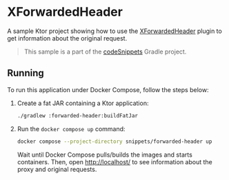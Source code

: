 # XForwardedHeader

A sample Ktor project showing how to use the [XForwardedHeader](https://ktor.io/docs/forward-headers.html) plugin to get information about the original request.
> This sample is a part of the [codeSnippets](../../README.md) Gradle project.

## Running

To run this application under Docker Compose, follow the steps below:
1. Create a fat JAR containing a Ktor application:
   ```Bash
   ./gradlew :forwarded-header:buildFatJar
   ```
2. Run the `docker compose up` command:
   ```Bash
   docker compose --project-directory snippets/forwarded-header up
   ```
   Wait until Docker Compose pulls/builds the images and starts containers.
   Then, open [http://localhost/](http://localhost/) to see information about the proxy and original requests.